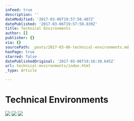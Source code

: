 ```yaml
---
inFeed: true
description: ''
dateModified: '2017-03-06T19:57:50.407Z'
datePublished: '2017-03-06T19:57:50.839Z'
title: Technical Environments
author: []
publisher: {}
via: {}
sourcePath: _posts/2017-03-06-technical-environments.md
hasPage: true
starred: false
datePublishedOriginal: '2017-03-06T19:16:30.645Z'
url: technical-environments/index.html
_type: Article

---
```

# Technical Environments
![](https://the-grid-user-content.s3-us-west-2.amazonaws.com/1df0bfcf-1d0b-4bbf-a0e5-66a9a66499e1.jpg)
![](https://the-grid-user-content.s3-us-west-2.amazonaws.com/2d98b72c-5bcf-435e-b295-be981244e5d9.png)
![](https://the-grid-user-content.s3-us-west-2.amazonaws.com/87a2dde7-e903-4196-b0ee-513350c84c58.png)